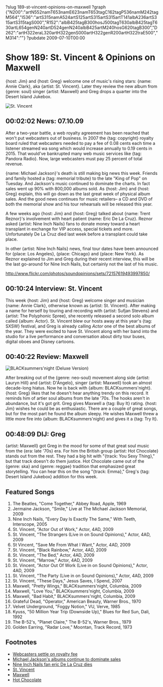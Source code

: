 ?slug 189-st-vincent-opinions-on-maxwell
?graph {"N200":"artN552namT653namE623namT653tagC162tagP536namM242tagM564","I536":"artS315namA524artS125artS315artS315artT141albA236artS315artS315tagS000","R152":"albB425tagB300hosJ500tagT630albB425tagT630artL654genN240artD524genN240albB425artM240hosG620tagB300","D262":"artH322eraL320artH322genS000artH322genR200artH322traE500","M314":""}
?pubdate 2009-07-10T00:00

# Show 189: St. Vincent & Opinions on  Maxwell 
{host: Jim} and {host: Greg} welcome one of music's rising stars: {name: Annie Clark}, aka {artist: St. Vincent}. Later they review the new album from {genre: soul} singer {artist: Maxwell} and Greg drops a quarter into the Desert Island Jukebox.

![St. Vincent](http://static.soundopinions.org/images/2009/stvincent.jpg)

## 00:02:02 News: 07.10.09
After a two-year battle, a web royalty agreement has been reached that won't put webcasters out of business. In 2007 the {tag: copyright} royalty board ruled that webcasters needed to pay a fee of 0.08 cents each time a listener streamed wa song which would increase annually to 0.19 cents in 2015. That would've bankrupted many web music services like {tag: Pandora Radio}. Now, large webcasters must pay 25 percent of total revenue. 

{name: Michael Jackson}'s death is still making big news this week. Friends and family hosted a {tag: memorial tribute} to the late "King of Pop" on Tuesday. And Jackson's music continued to dominate the charts. In fact sales went up 90% with 800,000 albums sold. As {host: Jim} and {host: Greg} explain, this will go down as the last great week of physical album sales. And the good news continues for music retailers– a CD and DVD of both the memorial show and his tour rehearsals will be released this year.

A few weeks ago {host: Jim} and {host: Greg} talked about {name: Trent Reznor}'s involvement with heart patient {name: Eric De La Cruz}. Reznor asked {artist: Nine Inch Nails} fans to donate money toward a heart transplant in exchange for VIP access, special tickets and more. Unfortunately De La Cruz died last week before a transplant could take place. 

In other {artist: Nine Inch Nails} news, final tour dates have been announced for {place: Los Angeles}, {place: Chicago} and {place: New York}. As Reznor explained to Jim and Greg during their recent interview, this will be the last go-around for Nine Inch Nails, but certainly not the last of his music.

http://www.flickr.com/photos/soundopinions/sets/72157619493997850/ 

## 00:10:24 Interview: St. Vincent
This week {host: Jim} and {host: Greg} welcome singer and musician {name: Annie Clark}, otherwise known as {artist: St. Vincent}. After making a name for herself by touring and recording with {artist: Sufjan Stevens} and {artist: The Polyphonic Spree}, she recently released a second solo album called {album: Actor}. St. Vincent blew our hosts away at this year's {tag: SXSW} festival, and Greg is already calling *Actor* one of the best albums of the year. They were excited to have St. Vincent along with her band into the studio for a live performance and conversation about dirty tour buses, digital oboes and Disney cartoons.

## 00:40:22 Review: Maxwell
![BLACKsummers'night (Deluxe Version)](http://is2.mzstatic.com/image/thumb/Music6/v4/5f/e1/6f/5fe16fd8-73b7-70ef-65de-42b3025c66b5/dj.zjbgrjpz.jpg/600x600bb-85.jpg "486768/321159421")

After breaking out of the {genre: neo-soul} movement along side {artist: Lauryn Hill} and {artist: D'Angelo}, singer {artist: Maxwell} took an almost decade-long hiatus. Now he is back with {album: BLACKsummers'night}. {host: Greg} likes that he doesn't hear anything trendy on this record. It reminds him of artier soul albums from the late '70s. The hooks aren't in abundance, but it's got grit. Greg gives Maxwell a {tag: Buy It} rating. {host: Jim} wishes he could be as enthusiastic. There are a couple of great songs, but for the most part he found the album sleepy. He wishes Maxwell threw a little more fire into {album: BLACKsummers'night} and gives it a {tag: Try It}.

## 00:48:09 DIJ: Greg
{artist: Maxwell} got Greg in the mood for some of that great soul music from the {era: late '70s} era. For him the British group {artist: Hot Chocolate} stands out from the rest. They had a big hit with "{track: You Sexy Thing}," but that track doesn't do them justice. Hot Chocolate came out of the {genre: ska} and {genre: reggae} tradition that emphasized great storytelling. You can hear this on the song "{track: Emma}," Greg's {tag: Desert Island Jukebox} addition for this week.

## Featured Songs
1. The Beatles, "Come Together," Abbey Road, Apple, 1969
2. Jermaine Jackson, "Smile," Live at The Michael Jackson Memorial, 2009
3. Nine Inch Nails, "Every Day Is Exactly The Same," With Teeth, Interscope, 2005
4. St. Vincent, "Actor Out of Work," Actor, 4AD, 2009
5. St. Vincent, "The Strangers (Live in on Sound Opinions)," Actor, 4AD, 2009 
6. St Vincent, "Save Me From What I Want," Actor, 4AD, 2009
7. St. Vincent, "Black Rainbow," Actor, 4AD, 2009
8. St. Vincent, "The Bed," Actor, 4AD, 2009
9. St. Vincent, "Marrow," Actor, 4AD, 2009
10. St. Vincent, "Actor Out Of Work (Live in on Sound Opinions)," Actor, 4AD, 2009 
11. St. Vincent, "The Party (Live in on Sound Opinions)," Actor, 4AD, 2009 
12. St. Vincent, "These Days," Jesus Saves, I Spend, 2007
13. Maxwell, "Pretty Wings," BLACKsummers'night, Columbia, 2009
14. Maxwell, "Love You," BLACKsummers'night, Columbia, 2009
15. Maxwell, "Bad Habit," BLACKsummers'night, Columbia, 2009
16. Grateful Dead, "Operator," American Beauty, Warner Bros., 1970
17. Velvet Underground, "Foggy Notion," VU, Verve, 1985
18. Kyuss, "50 Million Year Trip (Downside Up)," Blues for Red Sun, Dali, 1992
19. The B-52's, "Planet Claire," The B-52's, Warner Bros., 1979
20. Golden Earring, "Radar Love," Moontan, Track Record, 1973

## Footnotes 
- [Webcasters settle on royalty fee](http://www.cnn.com/2009/TECH/07/07/web.music.royalties/index.html?eref=ib_us)
- [Michael Jackson's albums continue to dominate sales](http://www.nytimes.com/2009/07/02/arts/music/02sales.html?_r=0)
- [Nine Inch Nails fan eric De La Cruz dies](http://www.nytimes.com/2009/09/01/health/01well.html)
- [St. Vincent](http://ilovestvincent.com/)
- [Maxwell](http://www.musze.com/)
- [Hot Chocolate](http://www.hot-chocolate.co.uk/)
